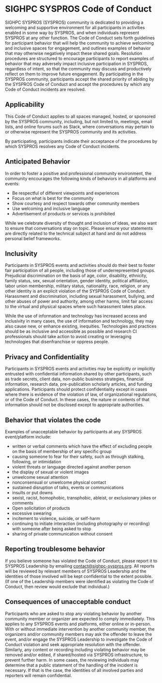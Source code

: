# SIGHPC SYSPROS Code of Conduct

SIGHPC SYSPROS (SYSPROS) community is dedicated to providing a welcoming and supportive environment for all participants in activities enabled in some way by SYSPROS, and when individuals represent SYSPROS at any other function. The Code of Conduct sets forth guidelines for participant behavior that will help the community to achieve welcoming and inclusive spaces for engagement, and outlines examples of behavior that may otherwise negatively impact these shared goals. Resolution procedures are structured to encourage participants to report examples of behavior that may adversely impact inclusive participation in SYSPROS, regardless of intent, so that the community may discuss and productively reflect on them to improve future engagement. By participating in the SYSPROS community, participants accept the shared priority of abiding by the SYSPROS Code of Conduct and accept the procedures by which any Code of Conduct incidents are resolved.

## Applicability
This Code of Conduct applies to all spaces managed, hosted, or sponsored by the SYSPROS community, including, but not limited to, meetings, email lists, and online forums such as Slack, where conversations may pertain to or otherwise represent the SYSPROS community and its activities. 

By participating, participants indicate their acceptance of the procedures by which SYSPROS resolves any Code of Conduct incidents.

## Anticipated Behavior
In order to foster a positive and professional community environment, the community encourages the following kinds of behaviors in all platforms and events:

* Be respectful of different viewpoints and experiences
* Focus on what is best for the community
* Show courtesy and respect towards other community members
* Use welcoming and inclusive language
* Advertisement of products or services is prohibited

While we celebrate diversity of thought and inclusion of ideas, we also want to ensure that conversations stay on topic. Please ensure your statements are directly related to the technical subject at hand and do not address personal belief frameworks.

## Inclusivity
Participants in SYSPROS events and activities should do their best to foster fair participation of all people, including those of underrepresented groups. Prejudicial discrimination on the basis of age, color, disability, ethnicity, family status, sex, sexual orientation, gender identity, political affiliation, labor union membership, military status, nationality, race, religion, or any other identity is an explicit violation of the SYSPROS Code of Conduct. Harassment and discrimination, including sexual harassment, bullying, and other abuses of power and authority, among other harms, limit fair access to the virtual and physical spaces where such harassment takes place.

While the use of information and technology has increased access and inclusivity in many cases, the use of information and technology, they may also cause new, or enhance existing, inequities. Technologies and practices should be as inclusive and accessible as possible and research CI professionals should take action to avoid creating or leveraging technologies that disenfranchise or oppress people.

## Privacy and Confidentiality
Participants in SYSPROS events and activities may be explicitly or implicitly entrusted with confidential information shared by other participants, such as trade secrets, client data, non-public business strategies, financial information, research data, pre-publication scholarly articles, and funding applications. Participants should protect confidentiality except in cases where there is evidence of the violation of law, of organizational regulations, or of the Code of Conduct. In these cases, the nature or contents of that information should not be disclosed except to appropriate authorities.

## Behavior that violates the code
Examples of unacceptable behavior by participants at any SYSPROS event/platform include:
* written or verbal comments which have the effect of excluding people on the basis of membership of any specific group
* causing someone to fear for their safety, such as through stalking, following, or intimidation
* violent threats or language directed against another person
* the display of sexual or violent images
* unwelcome sexual attention
* nonconsensual or unwelcome physical contact
* sustained disruption of talks, events or communications
* insults or put downs
* sexist, racist, homophobic, transphobic, ableist, or exclusionary jokes or comments
* Open solicitation of products
* excessive swearing
* incitement to violence, suicide, or self-harm
* continuing to initiate interaction (including photography or recording) with someone after being asked to stop
* sharing of private communication without consent

## Reporting troublesome behavior 
If you believe someone has violated the Code of Conduct, please report it to SYSPROS Leadership by emailing contact@sighpc-syspros.org. All reports will be reviewed by relevant members of SYSPROS Leadership and the identities of those involved will be kept confidential to the extent possible. (If one of the Leadership members were identified as violating the Code of Conduct, then review would exclude that individual.)

## Consequences of unacceptable conduct
Participants who are asked to stop any violating behavior by another community member or organizer are expected to comply immediately. This applies to any SYSPROS events and platforms, either online or in-person. With or without immediate intervention by another community member, the organizers and/or community members may ask the offender to leave the event, and/or engage the SYSPROS Leadership to investigate the Code of Conduct violation and seek appropriate resolution with the offender. Similarly, any content or recording including violating behavior may be removed and/or edited, if shared/hosted via SYSPROS infrastructure, to prevent further harm. In some cases, the reviewing individuals may determine that a public statement of the handling of the incident is necessary. If that is the case, the identities of all involved parties and reporters will remain confidential.
